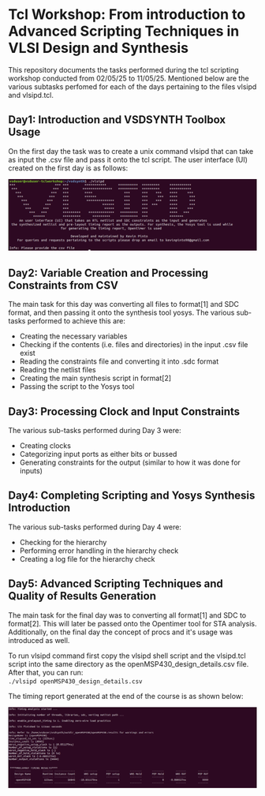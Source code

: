# Tcl Workshop: From introduction to Advanced Scripting Techniques in VLSI Design and Synthesis
This repository documents the tasks performed during the tcl scripting
workshop conducted from 02/05/25 to 11/05/25. Mentioned below are the
various subtasks perfomed for each of the days pertaining to the files
vlsipd and vlsipd.tcl.

## Day1: Introduction and VSDSYNTH Toolbox Usage
On the first day the task was to create a unix command vlsipd that
can take as input the .csv file and pass it onto the tcl script. The
user interface (UI) created on the first day is as follows:

![alt text](images/d1_logo.png)

## Day2: Variable Creation and Processing Constraints from CSV
The main task for this day was converting all files to format[1] and SDC format, and then passing it onto the synthesis tool yosys. The various sub-tasks performed to achieve this are:
* Creating the necessary variables
* Checking if the contents (i.e. files and directories) in the input .csv file exist
* Reading the constraints file and converting it into .sdc format
* Reading the netlist files
* Creating the main synthesis script in format[2]
* Passing the script to the Yosys tool

## Day3: Processing Clock and Input Constraints
The various sub-tasks performed during Day 3 were:
* Creating clocks
* Categorizing input ports as either bits or bussed
* Generating constraints for the output (similar to how it was done for inputs)

## Day4: Completing Scripting and Yosys Synthesis Introduction
The various sub-tasks performed during Day 4 were:
* Checking for the hierarchy
* Performing error handling in the hierarchy check
* Creating a log file for the hierarchy check

## Day5: Advanced Scripting Techniques and Quality of Results Generation
The main task for the final day was to converting all format[1] and SDC to format[2]. This will later be passed onto the Opentimer tool for STA analysis. Additionally, on the final day the concept of procs and it's usage was introduced as well. 
 
 To run vlsipd command first copy the vlsipd shell script and the vlsipd.tcl script into the same directory as the openMSP430_design_details.csv file. After that, you can run:<br />
 `./vlsipd openMSP430_design_details.csv`<br />

The timing report generated at the end of the course is as shown below:

![alt text](images/d5_final.png)